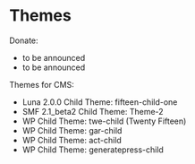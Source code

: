 # Themes

Donate:  

-  to be announced
-  to be announced


Themes for CMS:

- Luna 2.0.0 Child Theme: fifteen-child-one  
- SMF 2.1_beta2 Child Theme: Theme-2  
- WP Child Theme: twe-child (Twenty Fifteen)  
- WP Child Theme: gar-child  
- WP Child Theme: act-child  
- WP Child Theme: generatepress-child  
